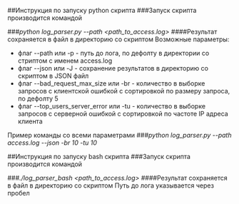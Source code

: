 ##Инструкция по запуску python скрипта
###Запуск скрипта производится командой

###*python log_parser.py --path <path_to_access.log>*
####Результат сохраняется в файл в директорию со скриптом
Возможные параметры:

* флаг --path или -p - путь до лога, по дефолту в директории со стриптом с именем access.log 
* флаг --json или -J - сохранение результатов в директорию со скриптом в JSON файл
* флаг --bad_request_max_size или -br - количество в выборке запросов с клиентской ошибкой с сортировкой по размеру запроса, по дефолту 5
* флаг --top_users_server_error или -tu - количество в выборке запросов с серверной ошибкой с сортировкой по частоте IP адреса клиента

Пример команды со всеми параметрами
###*python log_parser.py --path access.log --json -br 10 -tu 10*








##Инструкция по запуску bash скрипта
###Запуск скрипта производится командой

###*./log_parser_bash <path_to_access.log>*
####Результат сохраняется в файл в директорию со скриптом
Путь до лога указывается через пробел 